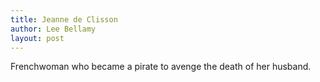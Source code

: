 ```yaml
---
title: Jeanne de Clisson
author: Lee Bellamy
layout: post
---
```

Frenchwoman who became a pirate to avenge the death of her husband.
